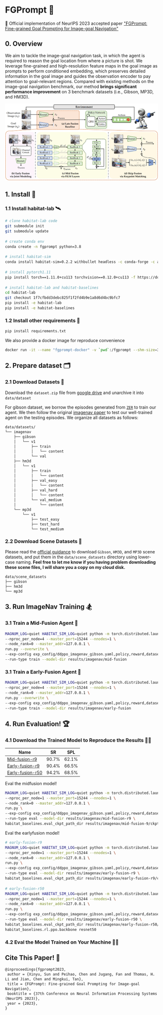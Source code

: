 # FGPrompt 🤖
🙌 Official implementation of NeurIPS 2023 accepted paper ["FGPrompt: Fine-grained Goal Prompting for Image-goal Navigation"](https://xinyusun.github.io/fgprompt-pages)

## 0. Overview
We aim to tackle the image-goal navigation task, in which the agent is required to reason the goal location from where a picture is shot. We leverage fine-grained and high-resolution feature maps in the goal image as prompts to perform conditioned embedding, which preserves detailed information in the goal image and guides the observation encoder to pay attention to goal-relevant regions. Compared with existing methods on the image-goal navigation benchmark, our method **brings significant performance improvement** on 3 benchmark datasets (i.e., Gibson, MP3D, and HM3D).

![](figs/methods.png)

## 1. Install 🚀
### 1.1 Install habitat-lab 🛰️
```bash
# clone habitat-lab code
git submodule init
git submodule update

# create conda env
conda create -n fgprompt python=3.8

# install habitat-sim
conda install habitat-sim=0.2.2 withbullet headless -c conda-forge -c aihabitat

# install pytorch1.11
pip install torch==1.11.0+cu113 torchvision==0.12.0+cu113 -f https://download.pytorch.org/whl/torch_stable.html

# install habitat-lab and habitat-baselines
cd habitat-lab
git checkout 1f7cfbdd3debc825f1f2fd4b9e1a8d6d4bc9bfc7
pip install -e habitat-lab 
pip install -e habitat-baselines
```
### 1.2 Install other requirements 🍔
```bash
pip install requirements.txt
```

We also provide a docker image for reproduce convenience
```bash
docker run -it --name "fgprompt-docker" -v `pwd`:/fgprompt --shm-size=32g --gpus=all csxinyusun/fgprompt:latest /bin/bash
```

## 2. Prepare dataset 🗂️
<!-- 
| ObjectNav   |   Gibson     | train    |  [objectnav_gibson_train](https://utexas.box.com/s/7qtqqkxa37l969qrkwdn0lkwitmyropp)    | `./data/datasets/zer/objectnav/gibson/v1/` |
| ObjectNav   |   Gibson     | val    |  [objectnav_gibson_val](https://utexas.box.com/s/wu28ms025o83ii4mwfljot1soj5dc7qo)    | `./data/datasets/zer/objectnav/gibson/v1/` | -->

### 2.1 Download Datasets 📑
Download the `dataset.zip` file from [google drive](https://drive.google.com/file/d/1XNElxwOCUO8BDFO3U1g3wZTzcgjPeCdC/view?usp=drive_link) and unarchive it into `data/dataset`

For gibson dataset, we borrow the episodes generated from [`ZER`](https://github.com/ziadalh/zero_experience_required) to train our agent. We then follow the original [imagenav paper](https://github.com/facebookresearch/image-goal-nav-dataset) to test our well-trained agent on the testing episodes. We organize all datasets as follows:

```
data/datasets/
└── imagenav
    ├── gibson
    │   └── v1
    │       ├── train
    │       │   └── content
    │       └── val
    ├── hm3d
    │   └── v1
    │       ├── train
    │       │   └── content
    │       ├── val_easy
    │       │   └── content
    │       ├── val_hard
    │       │   └── content
    │       └── val_medium
    │           └── content
    └── mp3d
        └── v1
            ├── test_easy
            ├── test_hard
            └── test_medium
```

### 2.2 Download Scene Datasets 🕌
Please read the [official guidance](https://github.com/facebookresearch/habitat-sim/blob/main/DATASETS.md#gibson-and-3dscenegraph-datasets) to download `Gibson`, `HM3D`, and `MP3D` scene datasets, and put them in the `data/scene_datasets` directory using lower-case naming. **Feel free to let me know if you having problem downloading these scene files, I will share you a copy on my cloud disk.**
```
data/scene_datasets
├── gibson
├── hm3d
└── mp3d
```

## 3. Run ImageNav Training 🏂
### 3.1 Train a Mid-Fusion Agent 🥽
```bash
MAGNUM_LOG=quiet HABITAT_SIM_LOG=quiet python -m torch.distributed.launch \
--nproc_per_node=4 --master_port=15244 --nnodes=1 \
--node_rank=0 --master_addr=127.0.0.1 \
run.py --overwrite \
--exp-config exp_config/ddppo_imagenav_gibson.yaml,policy,reward,dataset,sensors,mid-fusion \
--run-type train --model-dir results/imagenav/mid-fusion
```

### 3.1 Train a Early-Fusion Agent 👒
```bash
MAGNUM_LOG=quiet HABITAT_SIM_LOG=quiet python -m torch.distributed.launch \
--nproc_per_node=4 --master_port=15244 --nnodes=1 \
--node_rank=0 --master_addr=127.0.0.1 \
run.py --overwrite \
--exp-config exp_config/ddppo_imagenav_gibson.yaml,policy,reward,dataset,sensors,early-fuison \
--run-type train --model-dir results/imagenav/early-fusion
```

## 4. Run Evaluation! 🏆
### 4.1 Download the Trained Model to Reproduce the Results 👯‍♀️
|Name|SR|SPL|
|-|:-:|:-:|
|[Mid-fusion-r9](https://github.com/XinyuSun/FGPrompt/releases/download/v0.0.1/mid-fusion-r9.pth)|90.7%|62.1%|
|[Early-fusion-r9](https://github.com/XinyuSun/FGPrompt/releases/download/v0.0.1/early-fusion-r9.pth)|90.4%|66.5%|
|[Early-fusion-r50](https://github.com/XinyuSun/FGPrompt/releases/download/v0.0.1/early-fusion-r50.pth)|94.2%|68.5%|

Eval the midfusion model!

```bash
MAGNUM_LOG=quiet HABITAT_SIM_LOG=quiet python -m torch.distributed.launch \
--nproc_per_node=1 --master_port=15244 --nnodes=1 \
--node_rank=0 --master_addr=127.0.0.1 \
run.py \
--exp-config exp_config/ddppo_imagenav_gibson.yaml,policy,reward,dataset,sensors,mid-fusion,eval \
--run-type eval --model-dir results/imagenav/mid-fusion-r9 \
habitat_baselines.eval_ckpt_path_dir results/imagenav/mid-fusion-9/ckpts/mid-fusion-r9.pth
```

Eval the earlyfusion model!
```bash
# early-fusion-r9
MAGNUM_LOG=quiet HABITAT_SIM_LOG=quiet python -m torch.distributed.launch \
--nproc_per_node=1 --master_port=15244 --nnodes=1 \
--node_rank=0 --master_addr=127.0.0.1 \
run.py \
--exp-config exp_config/ddppo_imagenav_gibson.yaml,policy,reward,dataset,sensors,early-fusion,eval \
--run-type eval --model-dir results/imagenav/early-fusion-r9 \
habitat_baselines.eval_ckpt_path_dir results/imagenav/early-fusion-r9/ckpts/early-fusion-r9.pth

# early-fusion-r50
MAGNUM_LOG=quiet HABITAT_SIM_LOG=quiet python -m torch.distributed.launch \
--nproc_per_node=1 --master_port=15244 --nnodes=1 \
--node_rank=0 --master_addr=127.0.0.1 \
run.py \
--exp-config exp_config/ddppo_imagenav_gibson.yaml,policy,reward,dataset,sensors,early-fusion,eval \
--run-type eval --model-dir results/imagenav/early-fusion-r50 \
habitat_baselines.eval_ckpt_path_dir results/imagenav/early-fusion-r50/ckpts/early-fusion-r50.pth \
habitat_baselines.rl.ppo.backbone resnet50
```

### 4.2 Eval the Model Trained on Your Machine 🕺🏼


## Cite This Paper! 🤗
```
@inproceedings{fgprompt2023,
 author = {Xinyu, Sun and Peihao, Chen and Jugang, Fan and Thomas, H. Li and Jian, Chen and Mingkui, Tan},
 title = {FGPrompt: Fine-grained Goal Prompting for Image-goal Navigation},
 booktitle = {37th Conference on Neural Information Processing Systems (NeurIPS 2023)},
 year = {2023},
} 
```
